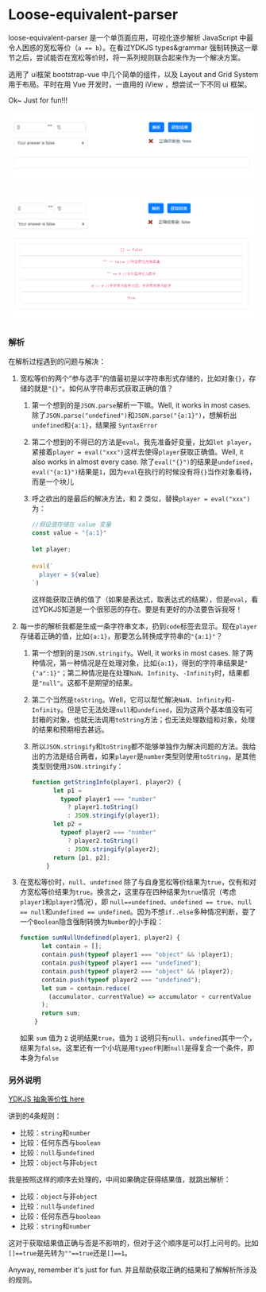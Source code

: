 # Loose-equivalent-parser
loose-equivalent-parser 是一个单页面应用，可视化逐步解析 JavaScript 中最令人困惑的宽松等价（`a == b`）。在看过YDKJS types&grammar 强制转换这一章节之后，尝试能否在宽松等价时，将一系列规则联合起来作为一个解决方案。

选用了 ui框架 bootstrap-vue 中几个简单的组件，以及 Layout and Grid System 用于布局。平时在用 Vue 开发时，一直用的 iView ，想尝试一下不同 ui 框架。

Ok~ Just for fun!!!



![获取结果](https://github.com/TTtuntuntutu/Loose-equivalent-parser/blob/master/%E8%8E%B7%E5%8F%96%E7%BB%93%E6%9E%9C.png)

![解析](https://github.com/TTtuntuntutu/Loose-equivalent-parser/blob/master/%E8%A7%A3%E6%9E%90.png)

### 解析

在解析过程遇到的问题与解决：

1. 宽松等价的两个“参与选手”的值最初是以字符串形式存储的，比如对象`{}`，存储的就是`"{}"`。如何从字符串形式获取正确的值？

   1. 第一个想到的是`JSON.parse`解析一下嘛。Well, it works in most cases. 除了`JSON.parse("undefined")`和`JSON.parse("{a:1}")`，想解析出`undefined`和`{a:1}`，结果报 `SyntaxError`

   2. 第二个想到的不得已的方法是`eval`。我先准备好变量，比如`let player`，紧接着`player = eval("xxx")`这样去使得`player`获取正确值。Well, it also works in almost every case. 除了`eval("{}")`的结果是`undefined`，`eval("{a:1}")`结果是`1`，因为`eval`在执行的时候没有将`{}`当作对象看待，而是一个块儿

   3. 呼之欲出的是最后的解决方法，和 2 类似，替换`player = eval("xxx")`为：

      ```javascript
      //假设值存储在 value 变量
      const value = "{a:1}"
      
      let player;
      
      eval(`
      	player = ${value}
      `)
      ```

      这样能获取正确的值了（如果是表达式，取表达式的结果），但是`eval`，看过YDKJS知道是一个很邪恶的存在。要是有更好的办法要告诉我呀！

2. 每一步的解析我都是生成一条字符串文本，扔到`code`标签去显示。现在`player`存储着正确的值，比如`{a:1}`，那要怎么转换成字符串的`"{a:1}"`？

   1. 第一个想到的是`JSON.stringify`。Well, it works in most cases. 除了两种情况，第一种情况是在处理对象，比如`{a:1}`，得到的字符串结果是`"{"a":1}"`；第二种情况是在处理`NaN`、`Infinity`、`-Infinity`时，结果都是`"null"`。这都不是期望的结果。

   2. 第二个当然是`toString`。Well，它可以帮忙解决`NaN`、`Infinity`和`-Infinity`。但是它无法处理`null`和`undefined`，因为这两个基本值没有可封箱的对象，也就无法调用`toString`方法；也无法处理数组和对象，处理的结果和预期相去甚远。

   3. 所以`JSON.stringify`和`toString`都不能够单独作为解决问题的方法。我给出的方法是结合两者，如果`player`是`number`类型则使用`toString`，是其他类型则使用`JSON.stringify`：

      ```javascript
      function getStringInfo(player1, player2) {
            let p1 =
              typeof player1 === "number"
                ? player1.toString()
                : JSON.stringify(player1);
            let p2 =
              typeof player2 === "number"
                ? player2.toString()
                : JSON.stringify(player2);
            return [p1, p2];
          }
      ```

3. 在宽松等价时，`null`、`undefined` 除了与自身宽松等价结果为`true`，仅有和对方宽松等价结果为`true`。换言之，这里存在四种结果为`true`情况（考虑`player1`和`player2`情况），即 `null==undefined`、`undefined == true`、`null == null`和`undefined == undefined`。因为不想`if..else`多种情况判断，耍了一个`Boolean`隐含强制转换为`Number`的小手段：

   ```javascript
   function sumNullUndefined(player1, player2) {
         let contain = [];
         contain.push(typeof player1 === "object" && !player1);
         contain.push(typeof player1 === "undefined");
         contain.push(typeof player2 === "object" && !player2);
         contain.push(typeof player2 === "undefined");
         let sum = contain.reduce(
           (accumulator, currentValue) => accumulator + currentValue
         );
         return sum;
       }
   ```

   如果 `sum` 值为 `2` 说明结果`true`，值为 `1` 说明只有`null`、`undefined`其中一个，结果为`false`。这里还有一个小坑是用`typeof`判断`null`是得复合一个条件，即本身为`false`

### 另外说明

[YDKJS 抽象等价性 here](https://github.com/getify/You-Dont-Know-JS/blob/1ed-zh-CN/types%20%26%20grammar/ch4.md#抽象等价性)

讲到的4条规则：

- 比较：`string`和`number`
- 比较：任何东西与`boolean`
- 比较：`null`与`undefined`
- 比较：`object`与非`object`

我是按照这样的顺序去处理的，中间如果确定获得结果值，就跳出解析：

- 比较：`object`与非`object`
- 比较：`null`与`undefined`
- 比较：任何东西与`boolean`
- 比较：`string`和`number`

这对于获取结果值正确与否是不影响的，但对于这个顺序是可以打上问号的。比如`[]==true`是先转为`""==true`还是`[]==1`。

Anyway, remember it's just for fun. 并且帮助获取正确的结果和了解解析所涉及的规则。